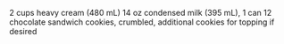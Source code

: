 2 cups heavy cream (480 mL)
14 oz condensed milk (395 mL), 1 can
12 chocolate sandwich cookies, crumbled, additional cookies for topping if desired
